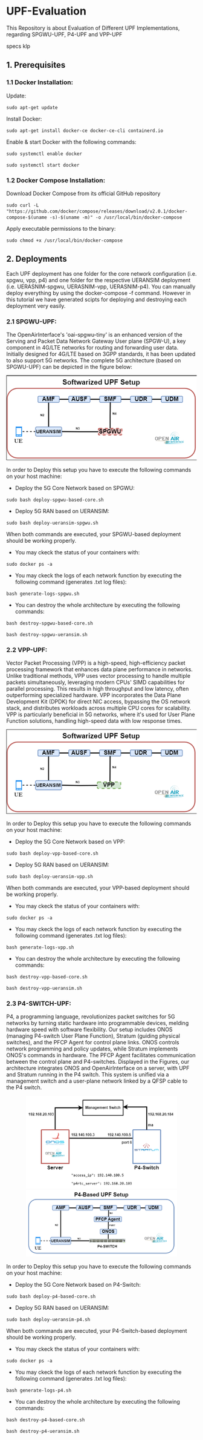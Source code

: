 # UPF-Evaluation
This Repository is about Evaluation of Different UPF Implementations, regarding SPGWU-UPF, P4-UPF and VPP-UPF

specs klp

## 1. Prerequisites

### 1.1 Docker Installation: 

Update:
```
sudo apt-get update
```
Install Docker:
```
sudo apt-get install docker-ce docker-ce-cli containerd.io
```
Enable & start Docker with the following commands:
```
sudo systemctl enable docker
```

```
sudo systemctl start docker
```

### 1.2 Docker Compose Installation:

Download Docker Compose from its official GitHub repository
```
sudo curl -L "https://github.com/docker/compose/releases/download/v2.0.1/docker-compose-$(uname -s)-$(uname -m)" -o /usr/local/bin/docker-compose
```
Apply executable permissions to the binary:
```
sudo chmod +x /usr/local/bin/docker-compose
```


## 2. Deployments
Each UPF deployment has one folder for the core network configuration (i.e. spgwu, vpp, p4) and one folder for the respective UERANSIM deployment (i.e. UERASNIM-spgwu, UERASNIM-vpp, UERASNIM-p4). You can manually deploy everything by using the docker-compose -f command. However in this tutorial we have generated scipts for deploying and destroying each deployment very easily. 

### 2.1 SPGWU-UPF: 

The OpenAirInterface's 'oai-spgwu-tiny' is an enhanced version of the Serving and Packet Data Network Gateway User plane (SPGW-U), a key component in 4G/LTE networks for routing and forwarding user data. Initially designed for 4G/LTE based on 3GPP standards, it has been updated to also support 5G networks.
The complete 5G architecture (based on SPGWU-UPF) can be depicted in the figure below:

![Alt text](/figures/spgwu_arch.png)

In order to Deploy this setup you have to execute the following commands on your host machine:

* Deploy the 5G Core Network based on SPGWU:
```
sudo bash deploy-spgwu-based-core.sh
```
* Deploy 5G RAN based on UERANSIM:
```
sudo bash deploy-ueransim-spgwu.sh
```

When both commands are executed, your SPGWU-based deployment should be working properly. 

- You may ckeck the status of your containers with:
```
sudo docker ps -a
```
- You may ckeck the logs of each network function by executing the following command (generates .txt log files):
```
bash generate-logs-spgwu.sh
```
- You can destroy the whole architecture by executing the following commands:
```
bash destroy-spgwu-based-core.sh
```
```
bash destroy-spgwu-ueransim.sh
```

### 2.2 VPP-UPF: 

Vector Packet Processing (VPP) is a high-speed, high-efficiency packet processing framework that enhances data plane performance in networks. Unlike traditional methods, VPP uses vector processing to handle multiple packets simultaneously, leveraging modern CPUs' SIMD capabilities for parallel processing. This results in high throughput and low latency, often outperforming specialized hardware. VPP incorporates the Data Plane Development Kit (DPDK) for direct NIC access, bypassing the OS network stack, and distributes workloads across multiple CPU cores for scalability. VPP is particularly beneficial in 5G networks, where it's used for User Plane Function solutions, handling high-speed data with low response times.

![Alt text](/figures/vpp_arch.png)

In order to Deploy this setup you have to execute the following commands on your host machine:

* Deploy the 5G Core Network based on VPP:
```
sudo bash deploy-vpp-based-core.sh
```
* Deploy 5G RAN based on UERANSIM:
```
sudo bash deploy-ueransim-vpp.sh
```

When both commands are executed, your VPP-based deployment should be working properly. 

- You may ckeck the status of your containers with:
```
sudo docker ps -a
```
- You may ckeck the logs of each network function by executing the following command (generates .txt log files):
```
bash generate-logs-vpp.sh
```
- You can destroy the whole architecture by executing the following commands:
```
bash destroy-vpp-based-core.sh
```
```
bash destroy-vpp-ueransim.sh
```



### 2.3 P4-SWITCH-UPF: 

P4, a programming language, revolutionizes packet switches for 5G networks by turning static hardware into programmable devices, melding hardware speed with software flexibility. Our setup includes ONOS (managing P4-switch User Plane Function), Stratum (guiding physical switches), and the PFCP Agent for control plane links. ONOS controls network programming and policy updates, while Stratum implements ONOS's commands in hardware. The PFCP Agent facilitates communication between the control plane and P4-switches. Displayed in the Figures, our architecture integrates ONOS and OpenAirInterface on a server, with UPF and Stratum running in the P4 switch. This system is unified via a management switch and a user-plane network linked by a QFSP cable to the P4 switch.


<p align="center">
  <img src="/figures/p4_distribution.png" width="400" /> 
  <img src="/figures/p4_arch.png" width="400" />
</p>


In order to Deploy this setup you have to execute the following commands on your host machine:

* Deploy the 5G Core Network based on P4-Switch:
```
sudo bash deploy-p4-based-core.sh
```
* Deploy 5G RAN based on UERANSIM:
```
sudo bash deploy-ueransim-p4.sh
```

When both commands are executed, your P4-Switch-based deployment should be working properly. 

- You may ckeck the status of your containers with:
```
sudo docker ps -a
```
- You may ckeck the logs of each network function by executing the following command (generates .txt log files):
```
bash generate-logs-p4.sh
```
- You can destroy the whole architecture by executing the following commands:
```
bash destroy-p4-based-core.sh
```
```
bash destroy-p4-ueransim.sh
```

